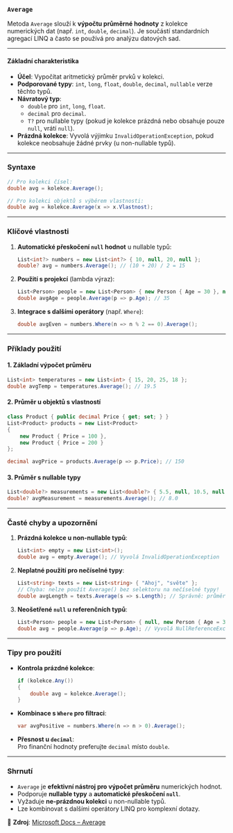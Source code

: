 ﻿
### **`Average`**  

Metoda `Average` slouží k **výpočtu průměrné hodnoty** z kolekce numerických dat (např. `int`, `double`, `decimal`). Je součástí standardních agregací LINQ a často se používá pro analýzu datových sad.

---

#### **Základní charakteristika**  

- **Účel**: Vypočítat aritmetický průměr prvků v kolekci.  
- **Podporované typy**: `int`, `long`, `float`, `double`, `decimal`, `nullable` verze těchto typů.  
- **Návratový typ**:  
  - `double` pro `int`, `long`, `float`.  
  - `decimal` pro `decimal`.  
  - `T?` pro nullable typy (pokud je kolekce prázdná nebo obsahuje pouze `null`, vrátí `null`).  
- **Prázdná kolekce**: Vyvolá výjimku `InvalidOperationException`, pokud kolekce neobsahuje žádné prvky (u non-nullable typů).  

---

### **Syntaxe**  

```csharp
// Pro kolekci čísel:
double avg = kolekce.Average();

// Pro kolekci objektů s výběrem vlastnosti:
double avg = kolekce.Average(x => x.Vlastnost);
```

---

### **Klíčové vlastnosti**  

1. **Automatické přeskočení `null` hodnot** u nullable typů:  
   ```csharp
   List<int?> numbers = new List<int?> { 10, null, 20, null };
   double? avg = numbers.Average(); // (10 + 20) / 2 = 15
   ```

2. **Použití s projekcí** (lambda výraz):  
   ```csharp
   List<Person> people = new List<Person> { new Person { Age = 30 }, new Person { Age = 40 } };
   double avgAge = people.Average(p => p.Age); // 35
   ```

3. **Integrace s dalšími operátory** (např. `Where`):  
   ```csharp
   double avgEven = numbers.Where(n => n % 2 == 0).Average();
   ```

---

### **Příklady použití**  

#### **1. Základní výpočet průměru**  

```csharp
List<int> temperatures = new List<int> { 15, 20, 25, 18 };
double avgTemp = temperatures.Average(); // 19.5
```

#### **2. Průměr u objektů s vlastností**  

```csharp
class Product { public decimal Price { get; set; } }
List<Product> products = new List<Product> 
{ 
    new Product { Price = 100 }, 
    new Product { Price = 200 } 
};

decimal avgPrice = products.Average(p => p.Price); // 150
```

#### **3. Průměr s nullable typy**  

```csharp
List<double?> measurements = new List<double?> { 5.5, null, 10.5, null };
double? avgMeasurement = measurements.Average(); // 8.0
```

---

### **Časté chyby a upozornění**  

1. **Prázdná kolekce u non-nullable typů**:  
   ```csharp
   List<int> empty = new List<int>();
   double avg = empty.Average(); // Vyvolá InvalidOperationException
   ```

2. **Neplatné použití pro nečíselné typy**:  
   ```csharp
   List<string> texts = new List<string> { "Ahoj", "světe" };
   // Chyba: nelze použít Average() bez selektoru na nečíselné typy!
   double avgLength = texts.Average(s => s.Length); // Správně: průměr délek řetězců
   ```

3. **Neošetřené `null` u referenčních typů**:  
   ```csharp
   List<Person> people = new List<Person> { null, new Person { Age = 30 } };
   double avg = people.Average(p => p.Age); // Vyvolá NullReferenceException
   ```

---

### **Tipy pro použití**  

- **Kontrola prázdné kolekce**:  
  ```csharp
  if (kolekce.Any()) 
  {
      double avg = kolekce.Average();
  }
  ```
- **Kombinace s `Where` pro filtraci**:  
  ```csharp
  var avgPositive = numbers.Where(n => n > 0).Average();
  ```
- **Přesnost u `decimal`**:  
  Pro finanční hodnoty preferujte `decimal` místo `double`.  

---

### **Shrnutí**  

- `Average` je **efektivní nástroj pro výpočet průměru** numerických hodnot.  
- Podporuje **nullable typy** a **automatické přeskočení `null`**.  
- Vyžaduje **ne-prázdnou kolekci** u non-nullable typů.  
- Lze kombinovat s dalšími operátory LINQ pro komplexní dotazy.  

📖 **Zdroj**: [Microsoft Docs – Average](https://learn.microsoft.com/cs-cz/dotnet/api/system.linq.enumerable.average)
